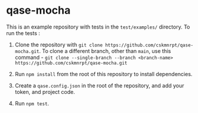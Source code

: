 # qase-mocha

This is an example repository with tests in the `test/examples/` directory. To run the tests :

1. Clone the repository with `git clone https://github.com/cskmnrpt/qase-mocha.git`.
   To clone a different branch, other than `main`, use this command - `git clone --single-branch --branch <branch-name> https://github.com/cskmnrpt/qase-mocha.git`

2. Run `npm install` from the root of this repository to install dependencies.

3. Create a `qase.config.json` in the root of the repository, and add your token, and project code.

4. Run `npm test`.
